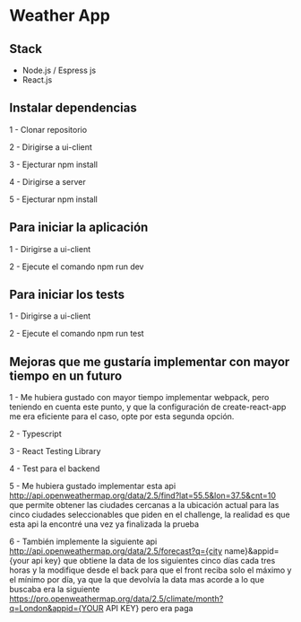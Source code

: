# Weather App

## Stack
* Node.js / Espress js
* React.js

## Instalar dependencias 

1 - Clonar repositorio 

2 - Dirigirse a ui-client

3 - Ejecturar npm install

4 - Dirigirse a server

5 - Ejecturar npm install

## Para iniciar la aplicación 

1 - Dirigirse a ui-client

2 - Ejecute el comando npm run dev

## Para iniciar los tests

1 - Dirigirse a ui-client

2 - Ejecute el comando npm run test


## Mejoras que me gustaría implementar con mayor tiempo en un futuro

1 - Me hubiera gustado con mayor tiempo implementar webpack, pero teniendo en cuenta este punto, y que la configuración de create-react-app me era eficiente para el caso, opte por esta segunda opción.

2 - Typescript 

3 - React Testing Library 

4 - Test para el backend

5 - Me hubiera gustado implementar esta api http://api.openweathermap.org/data/2.5/find?lat=55.5&lon=37.5&cnt=10 que permite obtener las ciudades cercanas a la ubicación actual para las cinco ciudades seleccionables que piden en el challenge, la realidad es que esta api la encontré una vez ya finalizada la prueba

6 - También implemente la siguiente api http://api.openweathermap.org/data/2.5/forecast?q={city name}&appid={your api key} que obtiene la data de los siguientes cinco días cada tres horas y la modifique desde el back para que el front reciba solo el máximo y el mínimo por día, ya que la que devolvía la data mas acorde a lo que buscaba era la siguiente https://pro.openweathermap.org/data/2.5/climate/month?q=London&appid={YOUR API KEY} pero era paga


